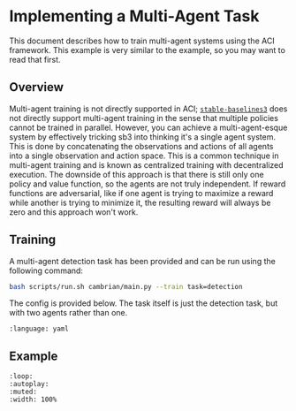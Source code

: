 # Implementing a Multi-Agent Task

This document describes how to train multi-agent systems using the ACI framework. This example is very similar to the [](detection.md) example, so you may want to read that first.

## Overview

Multi-agent training is not directly supported in ACI; [`stable-baselines3`](https://github.com/DLR-RM/stable-baselines3/issues/69) does not directly support multi-agent training in the sense that multiple policies cannot be trained in parallel. However, you can achieve a multi-agent-esque system by effectively tricking sb3 into thinking it's a single agent system. This is done by concatenating the observations and actions of all agents into a single observation and action space. This is a common technique in multi-agent training and is known as centralized training with decentralized execution. The downside of this approach is that there is still only one policy and value function, so the agents are not truly independent. If reward functions are adversarial, like if one agent is trying to maximize a reward while another is trying to minimize it, the resulting reward will always be zero and this approach won't work.

## Training

A multi-agent detection task has been provided and can be run using the following command:

```bash
bash scripts/run.sh cambrian/main.py --train task=detection
```

The config is provided below. The task itself is just the detection task, but with two agents rather than one.

```{literalinclude} ../../configs/task/detection_ma.yaml
:language: yaml
```

## Example

```{video} assets/multi_agent.mp4
:loop:
:autoplay:
:muted:
:width: 100%
```
